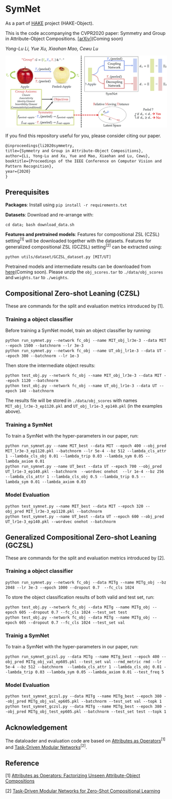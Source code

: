 # SymNet
As a part of [HAKE](http://hake-mvig.cn/) project (HAKE-Object).

This is the code accompanying the CVPR2020 paper: Symmetry and Group in Attribute-Object Compositions. [[arXiv](url)](Coming soon)

*Yong-Lu Li, Yue Xu, Xiaohan Mao, Cewu Lu*

![Overview](./data/overview.png)

If you find this repository useful for you, please consider citing our paper.

	@inproceedings{li2020symmetry,
	title={Symmetry and Group in Attribute-Object Compositions},
	author={Li, Yong-Lu and Xu, Yue and Mao, Xiaohan and Lu, Cewu},
	booktitle={Proceedings of the IEEE Conference on Computer Vision and Pattern Recognition},
	year={2020}
	}


## Prerequisites

**Packages**: Install using `pip install -r requirements.txt`

**Datasets**: Download and re-arrange with:
	
	cd data; bash download_data.sh

**Features and pretrained models**: Features for compositional ZSL (CZSL) setting<sup>[1]</sup> will be downloaded together with the datasets. Features for generalized compositional ZSL (GCZSL) setting<sup>[2]</sup> can be extracted using:

	python utils/dataset/GCZSL_dataset.py [MIT/UT]

Pretrained models and intermediate results can be downloaded from [here](url)(Coming soon). Please unzip the `obj_scores.tar` to `./data/obj_scores` and `weights.tar` to `./weights`.


## Compositional Zero-shot Leaning (CZSL)

These are commands for the split and evaluation metrics introduced by [1].

### Training a object classifier

Before training a SymNet model, train an object classifier by running:

	python run_symnet.py --network fc_obj --name MIT_obj_lr3e-3 --data MIT --epoch 1500 --batchnorm --lr 3e-3
	python run_symnet.py --network fc_obj --name UT_obj_lr1e-3 --data UT --epoch 300 --batchnorm --lr 1e-3

Then store the intermediate object results:

	python test_obj.py --network fc_obj --name MIT_obj_lr3e-3 --data MIT --epoch 1120 --batchnorm
	python test_obj.py --network fc_obj --name UT_obj_lr1e-3 --data UT --epoch 140 --batchnorm

The results file will be stored in `./data/obj_scores` with names `MIT_obj_lr3e-3_ep1120.pkl` and `UT_obj_lr1e-3_ep140.pkl` (in the examples above).

### Training a SymNet

To train a SymNet with the hyper-parameters in our paper, run:

	python run_symnet.py --name MIT_best --data MIT --epoch 400 --obj_pred MIT_lr3e-3_ep1120.pkl --batchnorm --lr 5e-4 --bz 512 --lambda_cls_attr 1 --lambda_cls_obj 0.01 --lambda_trip 0.03 --lambda_sym 0.05 --lambda_axiom 0.01
	python run_symnet.py --name UT_best --data UT --epoch 700 --obj_pred UT_lr1e-3_ep140.pkl --batchnorm  --wordvec onehot  --lr 1e-4 --bz 256 --lambda_cls_attr 1 --lambda_cls_obj 0.5 --lambda_trip 0.5 --lambda_sym 0.01 --lambda_axiom 0.03



### Model Evaluation

	python test_symnet.py --name MIT_best --data MIT --epoch 320 --obj_pred MIT_lr3e-3_ep1120.pkl --batchnorm
	python test_symnet.py --name UT_best --data UT --epoch 600 --obj_pred UT_lr1e-3_ep140.pkl --wordvec onehot --batchnorm



## Generalized Compositional Zero-shot Leaning (GCZSL)

These are commands for the split and evaluation metrics introduced by [2].

### Training a object classifier

	python run_symnet.py --network fc_obj --data MITg --name MITg_obj --bz 2048 --lr 3e-3 --epoch 1000 --dropout 0.7  --fc_cls 1024

To store the object classification results of both valid and test set, run:

	python test_obj.py --network fc_obj --data MITg --name MITg_obj --epoch 605 --dropout 0.7 --fc_cls 1024 --test_set test
	python test_obj.py --network fc_obj --data MITg --name MITg_obj --epoch 605 --dropout 0.7 --fc_cls 1024 --test_set val


### Trainig a SymNet
To train a SymNet with the hyper-parameters in our paper, run:

	python run_symnet_gczsl.py --data MITg --name MITg_best --epoch 400 --obj_pred MITg_obj_val_ep605.pkl --test_set val --rmd_metric rmd --lr 5e-4 --bz 512 --batchnorm  --lambda_cls_attr 1 --lambda_cls_obj 0.01 --lambda_trip 0.03 --lambda_sym 0.05 --lambda_axiom 0.01 --test_freq 5


### Model Evaluation

	python test_symnet_gczsl.py --data MITg --name MITg_best --epoch 380 --obj_pred MITg_obj_val_ep605.pkl --batchnorm --test_set val --topk 1
	python test_symnet_gczsl.py --data MITg --name MITg_best --epoch 380 --obj_pred MITg_obj_test_ep605.pkl --batchnorm --test_set test --topk 1



## Acknowledgement
The dataloader and evaluation code are based on [Attributes as Operators](https://github.com/Tushar-N/attributes-as-operators)<sup>[1]</sup> and [Task-Driven Modular Networks](https://github.com/facebookresearch/taskmodularnets)<sup>[2]</sup>.



## Reference

[1] [Attributes as Operators: Factorizing Unseen Attribute-Object Compositions](https://arxiv.org/abs/1803.09851)

[2] [Task-Driven Modular Networks for Zero-Shot Compositional Learning](https://arxiv.org/abs/1905.05908)
